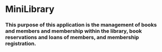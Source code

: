 # MiniLibrary
### This purpose of this application is the management of books and members and membership within the library, book reservations and loans of members, and membership registration.

